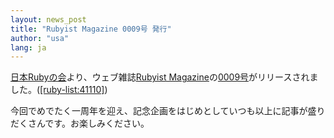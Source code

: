 ```yaml
---
layout: news_post
title: "Rubyist Magazine 0009号 発行"
author: "usa"
lang: ja
---
```


[日本Rubyの会][1]より、ウェブ雑誌[Rubyist
Magazine][2]の[0009号][3]がリリースされました。([\[ruby-list:41110\]][4])

今回でめでたく一周年を迎え、記念企画をはじめとしていつも以上に記事が盛りだくさんです。お楽しみください。



[1]: http://jp.rubyist.net/ 
[2]: http://jp.rubyist.net/magazine/ 
[3]: http://jp.rubyist.net/magazine/?0009 
[4]: http://blade.nagaokaut.ac.jp/cgi-bin/scat.rb/ruby/ruby-list/41110 
